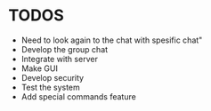 # TODOS

- Need to look again to the chat with spesific chat"
- Develop the group chat
- Integrate with server 
- Make GUI
- Develop security
- Test the system
- Add special commands feature